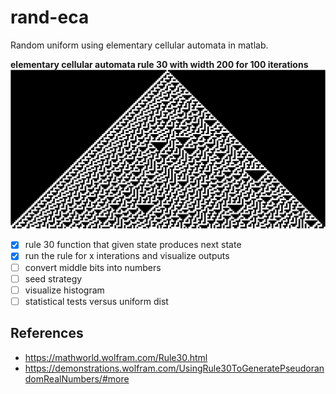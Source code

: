 # rand-eca

Random uniform using elementary cellular automata in matlab.

**elementary cellular automata rule 30 with width 200 for 100 iterations**
<img src="eca.png" alt="elementary cellular automata rule 30 with width 200 for 100 iterations"/>

- [x] rule 30 function that given state produces next state
- [x] run the rule for x interations and visualize outputs
- [ ] convert middle bits into numbers
- [ ] seed strategy
- [ ] visualize histogram
- [ ] statistical tests versus uniform dist

## References

- https://mathworld.wolfram.com/Rule30.html
- https://demonstrations.wolfram.com/UsingRule30ToGeneratePseudorandomRealNumbers/#more